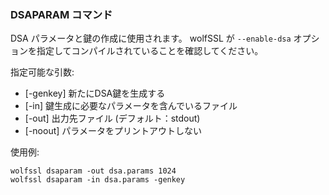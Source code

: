 ### DSAPARAM コマンド

DSA パラメータと鍵の作成に使用されます。 wolfSSL が `--enable-dsa` オプションを指定してコンパイルされていることを確認してください。


指定可能な引数:

- [-genkey] 新たにDSA鍵を生成する
- [-in] 鍵生成に必要なパラメータを含んでいるファイル
- [-out] 出力先ファイル (デフォルト：stdout)
- [-noout] パラメータをプリントアウトしない

使用例: 

```
wolfssl dsaparam -out dsa.params 1024
wolfssl dsaparam -in dsa.params -genkey
```
